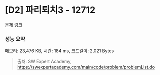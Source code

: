 # [D2] 파리퇴치3 - 12712 

[문제 링크](https://swexpertacademy.com/main/code/problem/problemDetail.do?contestProbId=AXuARWAqDkQDFARa) 

### 성능 요약

메모리: 23,476 KB, 시간: 184 ms, 코드길이: 2,021 Bytes



> 출처: SW Expert Academy, https://swexpertacademy.com/main/code/problem/problemList.do